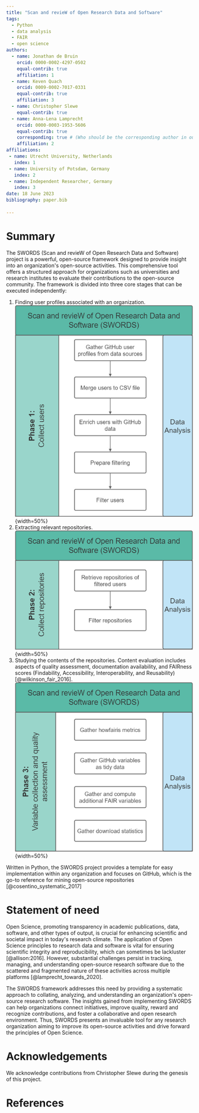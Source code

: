 ```yaml
---
title: "Scan and revieW of Open Research Data and Software"
tags:
  - Python
  - data analysis
  - FAIR
  - open science
authors:
  - name: Jonathan de Bruin
    orcid: 0000-0002-4297-0502
    equal-contrib: true
    affiliation: 1
  - name: Keven Quach
    orcid: 0009-0002-7017-0331
    equal-contrib: true
    affiliation: 3
  - name: Christopher Slewe
    equal-contrib: true
  - name: Anna-Lena Lamprecht
    orcid: 0000-0003-1953-5606
    equal-contrib: true
    corresponding: true # (Who should be the corresponding author in our case?)
    affiliation: 2
affiliations:
 - name: Utrecht University, Netherlands
   index: 1
 - name: University of Potsdam, Germany
   index: 2
 - name: Independent Researcher, Germany
   index: 3
date: 18 June 2023
bibliography: paper.bib

---
```


# Summary

The SWORDS (Scan and revieW of Open Research Data and Software) project is a powerful, open-source framework designed to provide insight into an organization's open-source activities. This comprehensive tool offers a structured approach for organizations such as universities and research institutes to evaluate their contributions to the open-source community. The framework is divided into three core stages that can be executed independently:

1. Finding user profiles associated with an organization.  
   ![Phase 1](docs/Phase_1.png){width=50%}
2. Extracting relevant repositories.  
   ![Phase 1](docs/Phase_2.png){width=50%}
3. Studying the contents of the repositories. Content evaluation includes aspects of quality assessment, documentation availability, and FAIRness scores (Findability, Accessibility, Interoperability, and Reusability) [@wilkinson_fair_2016].  
   ![Phase 1](docs/Phase_3.png){width=50%}

Written in Python, the SWORDS project provides a template for easy implementation within any organization and focuses on GitHub, which is the go-to reference for mining open-source repositories [@cosentino_systematic_2017]

# Statement of need

Open Science, promoting transparency in academic publications, data, software, and other types of output, is crucial for enhancing scientific and societal impact in today's research climate. The application of Open Science principles to research data and software is vital for ensuring scientific integrity and reproducibility, which can sometimes be lackluster [@allison:2016]. However, substantial challenges persist in tracking, managing, and understanding open-source research software due to the scattered and fragmented nature of these activities across multiple platforms [@lamprecht_towards_2020].

The SWORDS framework addresses this need by providing a systematic approach to collating, analyzing, and understanding an organization's open-source research software. The insights gained from implementing SWORDS can help organizations connect initiatives, improve quality, reward and recognize contributions, and foster a collaborative and open research environment. Thus, SWORDS presents an invaluable tool for any research organization aiming to improve its open-source activities and drive forward the principles of Open Science.


# Acknowledgements

<!-- Either use acknowledgement or add Chris as an author -->
We acknowledge contributions from Christopher Slewe during the genesis of this project.

# References